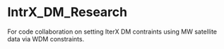 # IntrX_DM_Research

For code collaboration on setting IterX DM contraints using MW satellite data via WDM constraints.
